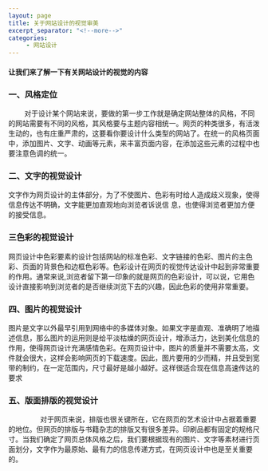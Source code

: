 ```yaml
---
layout: page
title: 关于网站设计的视觉审美
excerpt_separator: "<!--more-->"
categories:
     - 网站设计
---
```


#### 让我们来了解一下有关网站设计的视觉的内容
<!--more-->

### 一、风格定位 　　
　　
       对于设计某个网站来说，要做的第一步工作就是确定网站整体的风格，不同的网站需要有不同的风格，其风格要与主题内容相统一。网页的种类很多，有活泼生动的，也有庄重严肃的，这要看你要设计什么类型的网站了。在统一的风格页面中，添加图片、文字、动画等元素，来丰富页面内容，在添加这些元素的过程中也要注意色调的统一。
### 二、文字的视觉设计

文字作为网页设计的主体部分，为了不使图片、色彩有时给人造成歧义现象，使得信息传达不明确，文字能更加直观地向浏览者诉说信 息，也使得浏览者更加方便的接受信息。

### 三色彩的视觉设计 

 网页设计中色彩要素的设计包括网站的标准色彩、文字链接的色彩、图片的主色彩、页面的背景色和边框色彩等。色彩设计在网页的视觉传达设计中起到非常重要的作用。通常来说,浏览者留下第一印象的就是网页的色彩设计，可以说，它用色设计直接影响到浏览者的是否继续浏览下去的兴趣，因此色彩的使用非常重要。
### 四、图片的视觉设计

 图片是文字以外最早引用到网络中的多媒体对象。如果文字是直观、准确明了地描述信息，那么图片的运用则是给平淡枯燥的网页设计，增添活力，达到美化信息的作用，使得网页设计充满感情色彩。在网页设计中，图片的质量并不需要太高，文件就会很大，这样会影响网页的下载速度。因此，图片要用的少而精，并且受到宽带的制约，在一定范围内，尺寸最好是越小越好。这样很适合现在信息高速传达的要求
### 五、版面排版的视觉设计
　　 　　
 对于网页来说，排版也很关键所在，它在网页的艺术设计中占据着重要的地位。但网页的排版与书籍杂志的排版又有很多差异。印刷品都有固定的规格尺寸。当我们确定了网页总体风格之后，我们要根据现有的图片、文字等素材进行页面划分，文字作为最原始、最有力的信息传递方式，在网页设计中也是至关重要的。
